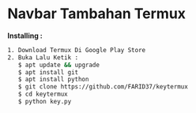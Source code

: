 # Navbar Tambahan Termux

   **Installing :**
```bash
1. Download Termux Di Google Play Store
2. Buka Lalu Ketik : 
   $ apt update && upgrade
   $ apt install git
   $ apt install python
   $ git clone https://github.com/FARID37/keytermux
   $ cd keytermux
   $ python key.py
```
